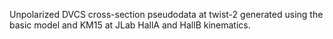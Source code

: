 Unpolarized DVCS cross-section pseudodata at twist-2  generated using the basic model and KM15 at JLab HallA and HallB kinematics.
